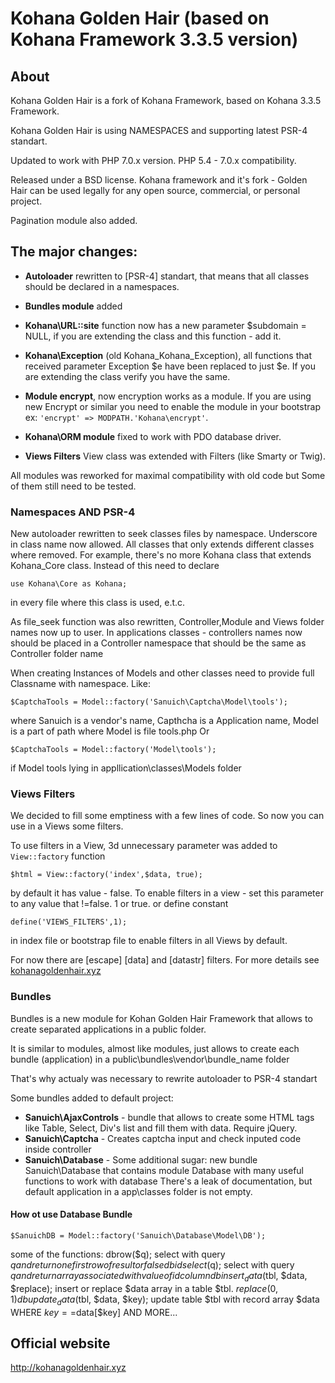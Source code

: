 # Kohana Golden Hair (based on Kohana Framework 3.3.5 version)

##  About
Kohana Golden Hair is a fork of Kohana Framework, based on Kohana 3.3.5 Framework.

Kohana Golden Hair is using NAMESPACES and supporting latest PSR-4 standart.

Updated to work with PHP 7.0.x version. PHP 5.4 - 7.0.x compatibility.

Released under a BSD license. Kohana framework and it's fork - Golden Hair can be used legally for any open source, commercial, or personal project.

Pagination module also added.

##  The major changes:

- **Autoloader** rewritten to [PSR-4] standart, that means that all classes should be declared in a namespaces.

- **Bundles module** added

- **Kohana\URL::site** function now has a new parameter $subdomain = NULL, if you are extending the class and this function - add it.

- **Kohana\Exception** (old Kohana_Kohana_Exception), all functions that received parameter Exception $e have been replaced to just $e. If you are extending the class verify you have the same.

- **Module encrypt**, now encryption works as a module. If you are using new Encrypt or similar you need to enable the module in your bootstrap ex: ```'encrypt' => MODPATH.'Kohana\encrypt'```.

- **Kohana\ORM module** fixed to work with PDO database driver.

- **Views Filters** View class was extended with Filters (like Smarty or Twig).

All modules was reworked for maximal compatibility with old code but Some of them still need to be tested.

###  Namespaces AND PSR-4
New autoloader rewritten to seek classes files by namespace. 
Underscore in class name now allowed. 
All classes that only extends different classes where removed.
For example, there's no more Kohana class that extends Kohana_Core class.
Instead of this need to declare
```
use Kohana\Core as Kohana;
```
in every file where this class is used, e.t.c.

As file_seek function was also rewritten, Controller,Module and Views folder names now up to user.
In applications classes - controllers names now should be placed in a Controller namespace that should be the same as Controller folder name

When creating Instances of Models and other classes need to provide full Classname with namespace.
Like: 
```
$CaptchaTools = Model::factory('Sanuich\Captcha\Model\tools');
```
where Sanuich is a vendor's name, Capthcha is a Application name, Model is a part of path where Model is file tools.php
Or 
```
$CaptchaTools = Model::factory('Model\tools');
```
 if Model tools lying in appllication\classes\Models folder

###  Views Filters

We decided to fill some emptiness with a few lines of code. So now you can use in a Views some filters.

To use filters in a View, 3d unnecessary parameter was added to ```View::factory``` function
```
$html = View::factory('index',$data, true);
```
by default it has value - false. To enable filters in a view - set this parameter to any value that !=false. 1 or true.
or define  constant
```
define('VIEWS_FILTERS',1);
```
in index file or bootstrap file to enable filters in all Views by default.

For now there are [escape] [data] and [datastr] filters. For more details see [kohanagoldenhair.xyz](https://kohanagoldenhair.xyz)

###  Bundles
Bundles is a new module for Kohan Golden Hair Framework that allows to create separated applications in a public folder.

It is similar to modules, almost like modules, just allows to create each bundle (application) in a public\bundles\vendor\bundle_name folder

That's why actualy was necessary to rewrite autoloader to PSR-4 standart

Some bundles added to default project:

- **Sanuich\AjaxControls** - bundle that allows to create some HTML tags like Table, Select, Div's list and fill them with data. Require jQuery.
- **Sanuich\Captcha** - Creates captcha input and check inputed code inside controller
- **Sanuich\Database** - Some additional sugar: new bundle Sanuich\Database that contains module Database with many useful functions to work with database
There's a leak of documentation, but default application in a app\classes folder is not empty.

####  How ot use Database Bundle
```
$SanuichDB = Model::factory('Sanuich\Database\Model\DB'); 
```
some of the functions:
dbrow($q); select with query $q and return one first row of result or false
dbidselect($q); select with query $q and return array associated with value of id column
dbinsert_data($tbl, $data, $replace); insert or replace $data array in a table $tbl. $replace (0,1)
dbupdate_data($tbl, $data, $key); update table $tbl with record array $data WHERE $key==$data[$key]
AND MORE...

## Official website
http://kohanagoldenhair.xyz
